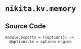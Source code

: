 
# `nikita.kv.memory`

## Source Code

    module.exports = ({options}) ->
      @options.kv = options.engine
